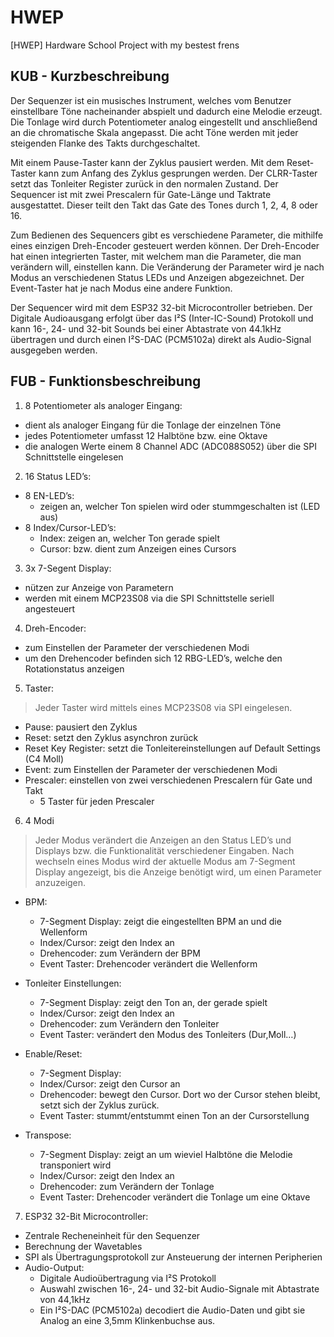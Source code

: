 # HWEP
 [HWEP] Hardware School Project with my bestest frens

## KUB - Kurzbeschreibung

Der Sequenzer ist ein musisches Instrument, welches vom Benutzer einstellbare Töne nacheinander abspielt und dadurch eine Melodie erzeugt. Die Tonlage wird durch Potentiometer analog eingestellt und anschließend an die chromatische Skala angepasst. Die acht Töne werden mit jeder steigenden Flanke des Takts durchgeschaltet.
 
Mit einem Pause-Taster kann der Zyklus pausiert werden. Mit dem Reset-Taster kann zum Anfang des Zyklus gesprungen werden.
Der CLRR-Taster setzt das Tonleiter Register zurück in den normalen Zustand.
Der Sequencer ist mit zwei Prescalern für Gate-Länge und Taktrate ausgestattet. Dieser teilt den Takt das Gate des Tones durch 1, 2, 4, 8 oder 16.
 
Zum Bedienen des Sequencers gibt es verschiedene Parameter, die mithilfe eines einzigen Dreh-Encoder gesteuert werden können. Der Dreh-Encoder hat einen integrierten Taster, mit welchem man die Parameter, die man verändern will, einstellen kann. Die Veränderung der Parameter wird je nach Modus an verschiedenen Status LEDs und Anzeigen abgezeichnet. Der Event-Taster hat je nach Modus eine andere Funktion.
 
Der Sequencer wird mit dem ESP32 32-bit Microcontroller betrieben. Der Digitale Audioausgang erfolgt über das I²S (Inter-IC-Sound) Protokoll und kann 16-, 24- und 32-bit Sounds bei einer Abtastrate von 44.1kHz übertragen und durch einen I²S-DAC (PCM5102a) direkt als Audio-Signal ausgegeben werden.

## FUB - Funktionsbeschreibung
1. 8 Potentiometer als analoger Eingang:
 - dient als analoger Eingang für die Tonlage der einzelnen Töne
 - jedes Potentiometer umfasst 12 Halbtöne bzw. eine Oktave
 - die analogen Werte einem 8 Channel ADC (ADC088S052) über die SPI Schnittstelle eingelesen
 
2. 16 Status LED’s:
 - 8 EN-LED’s:
   - zeigen an, welcher Ton spielen wird oder stummgeschalten ist (LED aus)
 - 8 Index/Cursor-LED’s:
   - Index: zeigen an, welcher Ton gerade spielt
   - Cursor: bzw. dient zum Anzeigen eines Cursors
3. 3x 7-Segent Display:
 - nützen zur Anzeige von Parametern
 - werden mit einem MCP23S08 via die SPI Schnittstelle seriell angesteuert
 
4. Dreh-Encoder:
 - zum Einstellen der Parameter der verschiedenen Modi
 - um den Drehencoder befinden sich 12 RBG-LED’s, welche den Rotationstatus anzeigen
 
5. Taster: 
> Jeder Taster wird mittels eines MCP23S08 via SPI eingelesen.
 - Pause: pausiert den Zyklus
 - Reset: setzt den Zyklus asynchron zurück
 - Reset Key Register: setzt die Tonleitereinstellungen auf Default Settings (C4 Moll)
 - Event: zum Einstellen der Parameter der verschiedenen Modi
 - Prescaler: einstellen von zwei verschiedenen Prescalern für Gate und Takt
   - 5 Taster für jeden Prescaler
 
6. 4 Modi
> Jeder Modus verändert die Anzeigen an den Status LED’s und Displays bzw. die Funktionalität verschiedener Eingaben. Nach wechseln eines Modus wird der aktuelle Modus am 7-Segment Display angezeigt, bis die Anzeige benötigt wird, um einen Parameter anzuzeigen.
 
 - BPM:
   - 7-Segment Display: zeigt die eingestellten BPM an und die Wellenform
   - Index/Cursor: zeigt den Index an
   - Drehencoder: zum Verändern der BPM
   - Event Taster: Drehencoder verändert die Wellenform
 - Tonleiter Einstellungen:
   - 7-Segment Display: zeigt den Ton an, der gerade spielt
   - Index/Cursor: zeigt den Index an
   - Drehencoder: zum Verändern den Tonleiter
   - Event Taster: verändert den Modus des Tonleiters (Dur,Moll…)
 - Enable/Reset:
   - 7-Segment Display:
   - Index/Cursor: zeigt den Cursor an
   - Drehencoder: bewegt den Cursor. Dort wo der Cursor stehen bleibt, setzt sich der Zyklus zurück.
   - Event Taster: stummt/entstummt einen Ton an der Cursorstellung
 
 - Transpose:
   - 7-Segment Display: zeigt an um wieviel Halbtöne die Melodie transponiert wird
   - Index/Cursor: zeigt den Index an
   - Drehencoder: zum Verändern der Tonlage
   - Event Taster: Drehencoder verändert die Tonlage um eine Oktave
 
7. ESP32 32-Bit Microcontroller:
 - Zentrale Recheneinheit für den Sequenzer
 - Berechnung der Wavetables
 - SPI als Übertragungsprotokoll zur Ansteuerung der internen Peripherien
 - Audio-Output:
   - Digitale Audioübertragung via I²S Protokoll
   - Auswahl zwischen 16-, 24- und 32-bit Audio-Signale mit Abtastrate von 44,1kHz
   - Ein I²S-DAC (PCM5102a) decodiert die Audio-Daten und gibt sie Analog an eine 3,5mm Klinkenbuchse aus.
